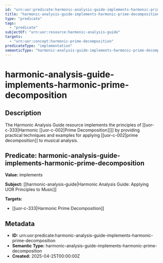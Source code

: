```yaml
---
id: "urn:uor:predicate:harmonic-analysis-guide-implements-harmonic-prime-decomposition"
title: "harmonic-analysis-guide-implements-harmonic-prime-decomposition"
type: "predicate"
tags:
  - "predicate"
subjectOf: "urn:uor:resource:harmonic-analysis-guide"
targets:
  - "urn:uor:concept:harmonic-prime-decomposition"
predicateType: "implementation"
semanticType: "harmonic-analysis-guide-implements-harmonic-prime-decomposition"
---
```


# harmonic-analysis-guide-implements-harmonic-prime-decomposition

## Description

The Harmonic Analysis Guide resource implements the principles of [[uor-c-333|Harmonic [[uor-c-002|Prime Decomposition]]]] by providing practical techniques and examples for applying [[uor-c-002|prime decomposition]] to musical analysis.

## Predicate: harmonic-analysis-guide-implements-harmonic-prime-decomposition

**Value:** implements

**Subject:** [[harmonic-analysis-guide|Harmonic Analysis Guide: Applying UOR Principles to Music]]

**Targets:**

- [[uor-c-333|Harmonic Prime Decomposition]]

## Metadata

- **ID:** urn:uor:predicate:harmonic-analysis-guide-implements-harmonic-prime-decomposition
- **Semantic Type:** harmonic-analysis-guide-implements-harmonic-prime-decomposition
- **Created:** 2025-04-25T00:00:00Z
